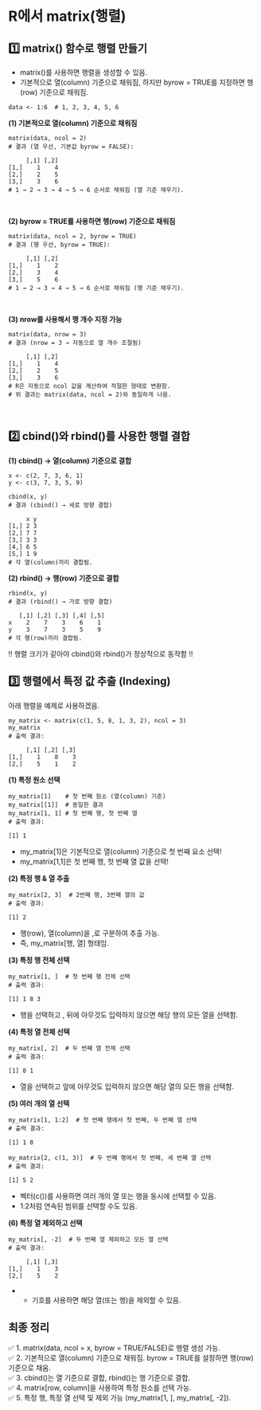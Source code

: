 # R에서 matrix(행렬)

## 1️⃣ matrix() 함수로 행렬 만들기
- matrix()를 사용하면 행렬을 생성할 수 있음.
- 기본적으로 열(column) 기준으로 채워짐, 하지만 byrow = TRUE를 지정하면 행(row) 기준으로 채워짐.
```
data <- 1:6  # 1, 2, 3, 4, 5, 6
```
**(1) 기본적으로 열(column) 기준으로 채워짐**
```
matrix(data, ncol = 2)
# 결과 (열 우선, 기본값 byrow = FALSE):

     [,1] [,2]
[1,]    1    4
[2,]    2    5
[3,]    3    6
# 1 → 2 → 3 → 4 → 5 → 6 순서로 채워짐 (열 기준 채우기).
```
<br>

**(2) byrow = TRUE를 사용하면 행(row) 기준으로 채워짐**

```
matrix(data, ncol = 2, byrow = TRUE)
# 결과 (행 우선, byrow = TRUE):

     [,1] [,2]
[1,]    1    2
[2,]    3    4
[3,]    5    6
# 1 → 2 → 3 → 4 → 5 → 6 순서로 채워짐 (행 기준 채우기).
```
<br>

**(3) nrow를 사용해서 행 개수 지정 가능**

```
matrix(data, nrow = 3)
# 결과 (nrow = 3 → 자동으로 열 개수 조절됨)

     [,1] [,2]
[1,]    1    4
[2,]    2    5
[3,]    3    6
# R은 자동으로 ncol 값을 계산하여 적절한 형태로 변환함.
# 위 결과는 matrix(data, ncol = 2)와 동일하게 나옴.
```

<br>

## 2️⃣ cbind()와 rbind()를 사용한 행렬 결합
**(1) cbind() → 열(column) 기준으로 결합**
```
x <- c(2, 7, 3, 6, 1)
y <- c(3, 7, 3, 5, 9)

cbind(x, y)
# 결과 (cbind() → 세로 방향 결합)

     x y
[1,] 2 3
[2,] 7 7
[3,] 3 3
[4,] 6 5
[5,] 1 9
# 각 열(column)끼리 결합됨.
```

**(2) rbind() → 행(row) 기준으로 결합**
```
rbind(x, y)
# 결과 (rbind() → 가로 방향 결합)

   [,1] [,2] [,3] [,4] [,5]
x    2    7    3    6    1
y    3    7    3    5    9
# 각 행(row)끼리 결합됨.
```
!! 행렬 크기가 같아야 cbind()와 rbind()가 정상적으로 동작함 !!

## 3️⃣ 행렬에서 특정 값 추출 (Indexing)
아래 행렬을 예제로 사용하겠음.
```
my_matrix <- matrix(c(1, 5, 8, 1, 3, 2), ncol = 3)
my_matrix
# 출력 결과:

     [,1] [,2] [,3]
[1,]    1    8    3
[2,]    5    1    2
```
**(1) 특정 원소 선택**
```
my_matrix[1]    # 첫 번째 원소 (열(column) 기준)
my_matrix[[1]]  # 동일한 결과
my_matrix[1, 1] # 첫 번째 행, 첫 번째 열
# 출력 결과:

[1] 1
```
- my_matrix[1]은 기본적으로 열(column) 기준으로 첫 번째 요소 선택!
- my_matrix[1,1]은 첫 번째 행, 첫 번째 열 값을 선택!

**(2) 특정 행 & 열 추출**
```
my_matrix[2, 3]  # 2번째 행, 3번째 열의 값
# 출력 결과:

[1] 2
```
- 행(row), 열(column)을 ,로 구분하여 추출 가능.
- 즉, my_matrix[행, 열] 형태임.

**(3) 특정 행 전체 선택**
```
my_matrix[1, ]  # 첫 번째 행 전체 선택
# 출력 결과:

[1] 1 8 3
```
- 행을 선택하고 , 뒤에 아무것도 입력하지 않으면 해당 행의 모든 열을 선택함.

**(4) 특정 열 전체 선택**
```
my_matrix[, 2]  # 두 번째 열 전체 선택
# 출력 결과:

[1] 8 1
```
- 열을 선택하고 앞에 아무것도 입력하지 않으면 해당 열의 모든 행을 선택함.

**(5) 여러 개의 열 선택**
```
my_matrix[1, 1:2]  # 첫 번째 행에서 첫 번째, 두 번째 열 선택
# 출력 결과:

[1] 1 8
```
```
my_matrix[2, c(1, 3)]  # 두 번째 행에서 첫 번째, 세 번째 열 선택
# 출력 결과:

[1] 5 2
```
- 벡터(c())를 사용하면 여러 개의 열 또는 행을 동시에 선택할 수 있음.
- 1:2처럼 연속된 범위를 선택할 수도 있음.

**(6) 특정 열 제외하고 선택**
```
my_matrix[, -2]  # 두 번째 열 제외하고 모든 열 선택
# 출력 결과:

     [,1] [,3]
[1,]    1    3
[2,]    5    2
```
- - 기호를 사용하면 해당 열(또는 행)을 제외할 수 있음.

## 최종 정리
✅ 1. matrix(data, ncol = x, byrow = TRUE/FALSE)로 행렬 생성 가능.  
✅ 2. 기본적으로 열(column) 기준으로 채워짐. byrow = TRUE를 설정하면 행(row) 기준으로 채움.  
✅ 3. cbind()는 열 기준으로 결합, rbind()는 행 기준으로 결합.  
✅ 4. matrix[row, column]을 사용하여 특정 원소를 선택 가능.  
✅ 5. 특정 행, 특정 열 선택 및 제외 가능 (my_matrix[1, ], my_matrix[, -2]).  
